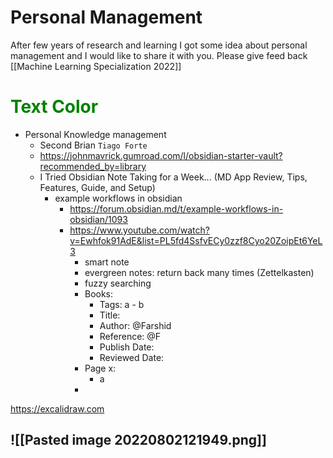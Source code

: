# Personal Management
After few years of research and learning I got some idea about personal management and I would like to share it with you. 
Please give feed back 
[[Machine Learning Specialization 2022]]

# <font style="color:green">Text Color</font> 



* Personal Knowledge management 
	* Second Brian ```Tiago Forte```   <!-- https://www.youtube.com/c/TiagoForteLabs/videos --> 
	* https://johnmavrick.gumroad.com/l/obsidian-starter-vault?recommended_by=library 
	* I Tried Obsidian Note Taking for a Week... (MD App Review, Tips, Features, Guide, and Setup) <!-- https://www.youtube.com/watch?v=TDhTpPIjsDg -->
		* example workflows in obsidian
			- https://forum.obsidian.md/t/example-workflows-in-obsidian/1093
			- https://www.youtube.com/watch?v=Ewhfok91AdE&list=PL5fd4SsfvECy0zzf8Cyo20ZoipEt6YeL3
				- 	smart note
				-	evergreen notes: return back many times (Zettelkasten)
				-	fuzzy searching
				-	Books:
					* Tags: a - b
					* Title:
					* Author: @Farshid
					* Reference: @F
					* Publish Date: 
					* Reviewed Date:
				- Page x:
					* a
				- 

https://excalidraw.com 

![[Pasted image 20220802121949.png]]
--------------------------------------------------

















